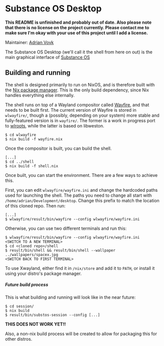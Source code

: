 # Substance OS Desktop

**This README is unfinished and probably out of date. Also please note that there is no license on the project currently. Please contact me to make sure I'm okay with your use of this project until I add a license.**

Maintainer: [Adrian Vovk](https://github.com/AdrianVovk)

The Substance OS Desktop (we'll call it the shell from here on out) is the main graphical interface of [Substance OS](http://substanceproject.net)

## Building and running

The shell is designed primarily to run on NixOS, and is therefore built with the [Nix package manager](https://nixos.org/nix). This is the only build dependency, since Nix handles everything else internally.

The shell runs on top of a Wayland compositor called [Wayfire](https://github.com/ammen99/wayfire), and that needs to be built first. The current version of Wayfire is stored in `wlwayfire/`, though a (possibly, depending on your system) more stable and fully-featured version is in `wayfire/`. The former is a work in progress port to [wlroots](https://github.com/swaywm/wlroots), while the latter is based on libweston.

```
$ cd wlwayfire
$ nix build -f wayfire.nix
```

Once the compositor is built, you can build the shell.

```
[...]
$ cd ../shell
$ nix build -f shell.nix
```
Once built, you can start the environment. There are a few ways to achieve this.

First, you can edit `wlwayfire/wayfire.ini` and change the hardcoded paths used for launching the shell. The paths you need to change all start with `/home/adrian/Development/desktop`. Change this prefix to match the location of this cloned repo. Then run:
```
[...]
$ wlwayfire/result/bin/wayfire --config wlwayfire/wayfire.ini
```

Otherwise, you can use two different terminals and run this:
```
$ wlwayfire/result/bin/wayfire --config wlwayfire/wayfire.ini
<SWITCH TO A NEW TERMINAL>
$ cd <cloned repo>/shell
$ result/bin/shell && result/bin/shell --wallpaper ../wallpapers/spacex.jpg
<SWITCH BACK TO FIRST TERMINAL>
```

To use Xwayland, either find it in `/nix/store` and add it to `PATH`, or install it using your distro's package manager.

##### Future build process
This is what building and running will look like in the near future:
```
$ cd session/
$ nix build
$ result/bin/substos-session --config [...]
```
**THIS DOES NOT WORK YET!!**

Also, a non-nix build process will be created to allow for packaging this for other distros.